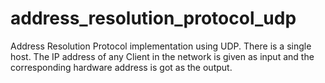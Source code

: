# address_resolution_protocol_udp
Address Resolution Protocol implementation using UDP. There is a single host. The IP address of any Client in the network is given as input and the corresponding hardware address is got as the output.
